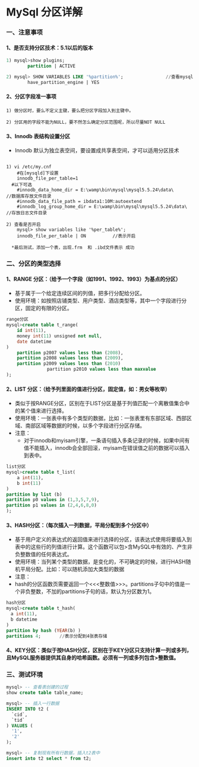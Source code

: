 # MySql 分区详解

### 一、注意事项


#### 1、是否支持分区技术：5.1以后的版本

```sql
1) mysql>show plugins;																//查看支持的插件
		partition | ACTIVE																	//表示支持

2) mysql> SHOW VARIABLES LIKE '%partition%';				//查看mysql是否支持分区
		have_partition_engine | YES													//结果为yes表示支持
```


#### 2、分区字段准一事项

```
1) 做分区时，要么不定义主键，要么把分区字段加入到主键中。

2) 分区用的字段不能为NULL，要不然怎么确定分区范围呢，所以尽量NOT NULL
```


#### 3、Innodb 表结构设置分区

- Innodb 默认为独立表空间，要设置成共享表空间，才可以适用分区技术


```

1) vi /etc/my.cnf
	#在[mysqld]下设置
	innodb_file_per_table=1
  #以下可选
	#innodb_data_home_dir = E:\wamp\bin\mysql\mysql5.5.24\data\						//数据库存放文件目录
	#innodb_data_file_path = ibdata1:10M:autoextend
	#innodb_log_group_home_dir = E:\wamp\bin\mysql\mysql5.5.24\data\				//存放日志文件目录

2) 查看是否开启
	mysql> show variables like '%per_table%';
	innodb_file_per_table | ON 			//表示开启

  *最后测试，添加一个表，出现.frm  和 .ibd文件表示 成功
```


###	二、分区的类型选择


#### 1、RANGE 分区：（给予一个字段（如1991、1992、1993）为基点的分区）

- 基于属于一个给定连续区间的列值，把多行分配给分区。
- 使用环境：如按照店铺类型、用户类型、酒店类型等，其中一个字段进行分区，固定的有限的分区。


```sql
range分区
mysql>create table t_range(
	id int(11),
	money int(11) unsigned not null,
	date datetime
)
	partition p2007 values less than (2008),
	partition p2008 values less than (2009),
	partition p2009 values less than (2010)
			　　partition p2010 values less than maxvalue
);

```

#### 2、LIST 分区：（给予列里面的值进行分区，固定值，如：男女等枚举）

- 类似于按RANGE分区，区别在于LIST分区是基于列值匹配一个离散值集合中的某个值来进行选择。
 - 使用环境：一张表中有多个类型的数据，比如：一张表里有东部区域、西部区域、南部区域等数据的时候，以多个字段进行分区存储。
- 注意：
  - 对于innodb和myisam引擎，一条语句插入多条记录的时候，如果中间有值不能插入，innodb会全部回滚，myisam在错误值之前的数据可以插入到表中。

```sql
list分区
mysql>create table t_list(
	a int(11),
	b int(11)
)
partition by list (b)
partition p0 values in (1,3,5,7,9),
partition p1 values in (2,4,6,8,0)
);
```


#### 3、HASH分区：（每次插入一列数据，平局分配到多个分区中）

- 基于用户定义的表达式的返回值来进行选择的分区，该表达式使用将要插入到表中的这些行的列值进行计算。这个函数可以包>含MySQL中有效的、产生非负整数值的任何表达式。
 - 使用环境：当列某个类型的数据，是变化的，不可确定的时候，进行HASH随机平局分配。比如：可以随机添加大类型的数据
- 注意：
 - hash的分区函数页需要返回一个<<<整数值>>>。partitions子句中的值是一个非负整数，不加的partitions子句的话，默认为分区数为1。


```sql
hash分区
mysql>create table t_hash(
　a int(11),
　b datetime
)
partition by hash (YEAR(b) )
partitions 4;		//表示分配到4张表存储

```

#### 4、KEY分区：类似于按HASH分区，区别在于KEY分区只支持计算一列或多列，且MySQL服务器提供其自身的哈希函数。必须有一列或多列包含>整数值。



### 三、测试环境

```sql
mysql> -- 查看表创建的过程
show create table table_name;

mysql> -- 插入一行数据
INSERT INTO t2 (
  `cid`,
  `tid`
) VALUES (
  '1',
  '2'
);

mysql> -- 复制现有所有行数据，插入t2表中
insert into t2 select * from t2;

```
